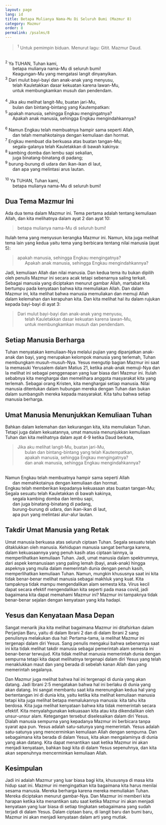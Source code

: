 ```yaml
---
layout: page
lang: id
title: Betapa Mulianya Nama-Mu Di Seluruh Bumi (Mazmur 8)
category: Mazmur
order: 8
permalink: /psalms/8
---
```


><sup>1</sup> Untuk pemimpin biduan. Menurut lagu: Gitit. Mazmur Daud.<br/>
<br/>
<sup>2</sup> Ya TUHAN, Tuhan kami,<br />
&nbsp;&nbsp;&nbsp;&nbsp;&nbsp;&nbsp;betapa mulianya nama-Mu di seluruh bumi!<br />
&nbsp;&nbsp;&nbsp;&nbsp;&nbsp;&nbsp;Keagungan-Mu yang mengatasi langit dinyanyikan.<br />
<sup>3</sup> Dari mulut bayi-bayi dan anak-anak yang menyusu,<br />
&nbsp;&nbsp;&nbsp;&nbsp;&nbsp;&nbsp;telah Kauletakkan dasar kekuatan karena lawan-Mu,<br />
&nbsp;&nbsp;&nbsp;&nbsp;&nbsp;&nbsp;untuk membungkamkan musuh dan pendendam.<br />
<br />	
<sup>4</sup> Jika aku melihat langit-Mu, buatan jari-Mu,<br />
&nbsp;&nbsp;&nbsp;&nbsp;&nbsp;&nbsp;bulan dan bintang-bintang yang Kautempatkan:<br />
<sup>5</sup> apakah manusia, sehingga Engkau mengingatnya?<br />
&nbsp;&nbsp;&nbsp;&nbsp;&nbsp;&nbsp;Apakah anak manusia, sehingga Engkau mengindahkannya?<br />
<br />
<sup>6</sup> Namun Engkau telah membuatnya hampir sama seperti Allah,<br />
&nbsp;&nbsp;&nbsp;&nbsp;&nbsp;&nbsp;dan telah memahkotainya dengan kemuliaan dan hormat.<br />
<sup>7</sup> Engkau membuat dia berkuasa atas buatan tangan-Mu;<br />
&nbsp;&nbsp;&nbsp;&nbsp;&nbsp;&nbsp;segala-galanya telah Kauletakkan di bawah kakinya:<br />
<sup>8</sup> kambing domba dan lembu sapi sekalian,<br />
&nbsp;&nbsp;&nbsp;&nbsp;&nbsp;&nbsp;juga binatang-binatang di padang;<br />
<sup>9</sup> burung-burung di udara dan ikan-ikan di laut,<br />
&nbsp;&nbsp;&nbsp;&nbsp;&nbsp;&nbsp;dan apa yang melintasi arus lautan.<br />
<br />
<sup>10</sup> Ya TUHAN, Tuhan kami,<br />
&nbsp;&nbsp;&nbsp;&nbsp;&nbsp;&nbsp;betapa mulianya nama-Mu di seluruh bumi!

## Dua Tema Mazmur Ini
Ada dua tema dalam Mazmur ini. Tema pertama adalah tentang kemuliaan Allah, dan kita melihatnya dalam ayat 2 dan ayat 10:
> betapa mulianya nama-Mu di seluruh bumi!

Itulah tema yang menyusun kerangka Mazmur ini. Namun, kita juga melihat tema lain yang kedua yaitu tema yang berbicara tentang nilai manusia (ayat 5):
> apakah manusia, sehingga Engkau mengingatnya?<br />
&nbsp;&nbsp;&nbsp;&nbsp;&nbsp;&nbsp;Apakah anak manusia, sehingga Engkau mengindahkannya?

Jadi, kemuliaan Allah dan nilai manusia. Dan kedua tema itu bukan dipilih oleh penulis Mazmur ini secara acak tetapi sebenarnya saling terkait. Sebagai manusia yang diciptakan menurut gambar Allah, martabat kita bertumpu pada kenyataan bahwa kita memuliakan Allah. Dan dalam Mazmur ini, kita melihat bahwa manusia memuliakan dan memuji Allah dalam kelemahan dan kerapuhan kita. Dan kita melihat hal itu dalam rujukan kepada bayi-bayi di ayat 3:
>Dari mulut bayi-bayi dan anak-anak yang menyusu,<br />
&nbsp;&nbsp;&nbsp;&nbsp;&nbsp;&nbsp;telah Kauletakkan dasar kekuatan karena lawan-Mu,<br />
&nbsp;&nbsp;&nbsp;&nbsp;&nbsp;&nbsp;untuk membungkamkan musuh dan pendendam.<br />

## Setiap Manusia Berharga
Tuhan menyatakan kemuliaan-Nya melalui pujian yang dipanjatkan anak-anak dan bayi, yang merupakan kelompok manusia yang terlemah, Tuhan membungkam musuh-musuh-Nya. Yesus mengutip bagian Mazmur ini saat Ia memasuki Yerusalem dalam Matius 21, ketika anak-anak memuji-Nya dan Ia melihat ini sebagai penggenapan yang luar biasa dari Mazmur ini. Itulah sebabnya kita menghargai dan memelihara anggota masyarakat kita yang terlemah. Sebagai orang Kristen, kita menghargai setiap manusia. Nilai manusia ditentukan dalam hubungan mereka dengan Tuhan dan bukan dalam sumbangsih mereka kepada masyarakat. Kita tahu bahwa setiap manusia berharga.

## Umat Manusia Menunjukkan Kemuliaan Tuhan
Bahkan dalam kelemahan dan kekurangan kita, kita memuliakan Tuhan. Tetapi juga dalam kekuatannya, umat manusia menunjukkan kemuliaan Tuhan dan kita melihatnya dalam ayat 4-9 ketika Daud berkata,
> Jika aku melihat langit-Mu, buatan jari-Mu,<br />
>&nbsp;&nbsp;&nbsp;&nbsp;&nbsp;&nbsp;bulan dan bintang-bintang yang telah Kautempatkan,<br />
&nbsp;&nbsp;&nbsp;&nbsp;&nbsp;&nbsp;apakah manusia, sehingga Engkau mengingatnya?<br />
&nbsp;&nbsp;&nbsp;&nbsp;&nbsp;&nbsp;dan anak manusia, sehingga Engkau mengindahkannya?<br />
<br />
Namun Engkau telah membuatnya hampir sama seperti Allah<br />
&nbsp;&nbsp;&nbsp;&nbsp;&nbsp;&nbsp;dan memahkotainya dengan kemuliaan dan hormat.<br />
Engkau telah memberikan kepadanya kekuasaan atas buatan tangan-Mu;<br />
Segala sesuatu telah Kauletakkan di bawah kakinya,<br />
&nbsp;&nbsp;&nbsp;&nbsp;&nbsp;&nbsp;segala kambing domba dan lembu sapi,<br />
&nbsp;&nbsp;&nbsp;&nbsp;&nbsp;&nbsp;dan juga binatang-binatang di padang,<br />
&nbsp;&nbsp;&nbsp;&nbsp;&nbsp;&nbsp;burung-burung di udara, dan ikan-ikan di laut,<br />
&nbsp;&nbsp;&nbsp;&nbsp;&nbsp;&nbsp;apa pun yang melintasi alur-alur lautan.<br />

## Takdir Umat Manusia yang Retak
Umat manusia berkuasa atas seluruh ciptaan Tuhan. Segala sesuatu telah ditaklukkan oleh manusia. Kehidupan manusia sangat berharga karena, dalam kekuasaannya yang penuh kasih atas ciptaan lainnya, ia memperlihatkan kemuliaan Tuhan. Jadi, umat manusia dalam spektrumnya, dari aspek kemanusiaan yang paling lemah (bayi, anak-anak) hingga aspeknya yang mulia dalam memerintah dunia dengan penuh kasih, memperlihatkan kemuliaan Tuhan. Namun, mungkin khususnya saat ini kita tidak benar-benar melihat manusia sebagai makhluk yang kuat. Kita tampaknya tidak mampu mengendalikan alam semesta kita. Virus kecil dapat secara efektif mengendalikan kita seperti pada masa covid, jadi bagaimana kita dapat memahami Mazmur ini? Mazmur ini tampaknya tidak benar-benar sejalan dengan kenyataan yang kita hadapi.

## Yesus dan Kenyataan Masa Depan
Sangat menarik jika kita melihat bagaimana Mazmur ini ditafsirkan dalam Perjanjian Baru, yaitu di dalam Ibrani 2 dan di dalam Ibrani 2 sang penulisnya melakukan dua hal: Pertama-tama, ia melihat Mazmur ini tergenapi dalam diri Yesus. Sang penulis mengakui bahwa sebenarnya saat ini kita tidak melihat takdir manusia sebagai pemerintah alam semesta ini benar-benar terwujud. Kita tidak melihat manusia memerintah dunia dengan sempurna tetapi kita dapat melihatnya tergenapi dalam diri Yesus yang telah menaklukkan maut dan yang berada di sebelah kanan Allah dan yang memerintah segalanya.

Dan Mazmur juga melihat bahwa hal ini tergenapi di dunia yang akan datang. Jadi Ibrani 2:5 mengatakan bahwa hal ini berlaku di dunia yang akan datang. Ini sangat membantu saat kita merenungkan kedua hal yang bertentangan ini di dunia kita, yaitu ketika kita melihat kemuliaan manusia tetapi kita juga melihat betapa memalukannya manusia: kita tahu kita berdosa. Kita juga melihat kenyataan bahwa kita tidak memerintah secara efektif. Kita menyalahgunakan kekuasaan kita atau kita dikendalikan oleh unsur-unsur alam. Ketegangan tersebut diselesaikan dalam diri Yesus. Dialah manusia sempurna yang kepadanya Mazmur ini berbicara tanpa syarat apa pun. Yesus adalah satu-satunya yang memerintah. Yesus adalah satu-satunya yang mencerminkan kemuliaan Allah dengan sempurna. Dan sebagaimana kita berada di dalam Yesus, kita akan mengalaminya di dunia yang akan datang. Kita dapat menantikan saat ketika Mazmur ini akan menjadi kenyataan, bahkan bagi kita di dalam Yesus sepenuhnya, dan kita akan sepenuhnya mencerminkan kemuliaan Allah.

## Kesimpulan
Jadi ini adalah Mazmur yang luar biasa bagi kita, khususnya di masa kita hidup saat ini. Mazmur ini mengingatkan kita bagaimana kita harus menilai sesama manusia. Mereka berharga karena mereka memuliakan Tuhan. Mereka diciptakan menurut gambar-Nya. Dan Mazmur ini memberi kita harapan ketika kita menantikan satu saat ketika Mazmur ini akan menjadi kenyataan yang luar biasa di setiap tingkatan sebagaimana yang sudah terjadi di dalam Yesus. Dalam ciptaan baru, di langit baru dan bumi baru, Mazmur ini akan menjadi kenyataan dalam arti yang mutlak.
